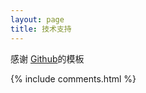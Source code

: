 ```yaml
---
layout: page
title: 技术支持 
---
```


感谢 <a target="_blank" href='https://github.com/leopardpan/leopardpan.github.io/'>Github</a>的模板

{% include comments.html %}

